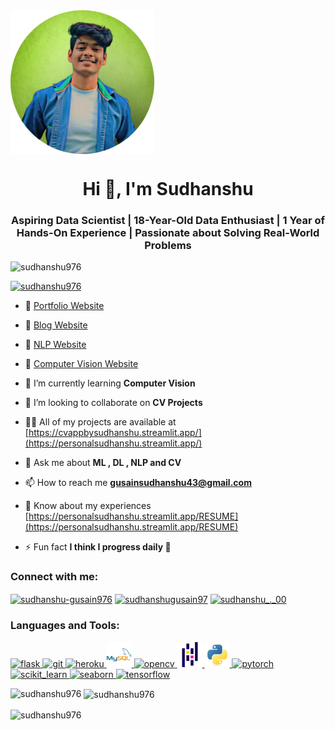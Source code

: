 <img align="center" src="pic.png" />



<h1 align="center">Hi 👋, I'm Sudhanshu</h1>
<h3 align="center">Aspiring Data Scientist | 18-Year-Old Data Enthusiast | 1 Year of Hands-On Experience | Passionate about Solving Real-World Problems</h3>

<p align="left"> <img src="https://komarev.com/ghpvc/?username=sudhanshu976&label=Profile%20views&color=0e75b6&style=flat" alt="sudhanshu976" /> </p>

<p align="left"> <a href="https://github.com/ryo-ma/github-profile-trophy"><img src="https://github-profile-trophy.vercel.app/?username=sudhanshu976" alt="sudhanshu976" /></a> </p>


- 🔭 [Portfolio Website ](https://personalsudhanshu.streamlit.app)
- 🔭 [Blog Website ](https://sudhanshu976.github.io)
- 🔭 [NLP Website ](https://nlpappbysudhanshu.streamlit.app/)
- 🔭 [Computer Vision Website ](https://cvappbysudhanshu.streamlit.app/)

- 🌱 I’m currently learning **Computer Vision**

- 👯 I’m looking to collaborate on **CV Projects**

- 👨‍💻 All of my projects are available at [https://cvappbysudhanshu.streamlit.app/](https://personalsudhanshu.streamlit.app/)

- 💬 Ask me about **ML , DL , NLP and CV**

- 📫 How to reach me **gusainsudhanshu43@gmail.com**

- 📄 Know about my experiences [https://personalsudhanshu.streamlit.app/RESUME](https://personalsudhanshu.streamlit.app/RESUME)

- ⚡ Fun fact **I think I progress daily 🙎**

<h3 align="left">Connect with me:</h3>
<p align="left">
<a href="https://linkedin.com/in/sudhanshu-gusain976" target="blank"><img align="center" src="https://raw.githubusercontent.com/rahuldkjain/github-profile-readme-generator/master/src/images/icons/Social/linked-in-alt.svg" alt="sudhanshu-gusain976" height="30" width="40" /></a>
<a href="https://kaggle.com/sudhanshugusain97" target="blank"><img align="center" src="https://raw.githubusercontent.com/rahuldkjain/github-profile-readme-generator/master/src/images/icons/Social/kaggle.svg" alt="sudhanshugusain97" height="30" width="40" /></a>
<a href="https://instagram.com/sudhanshu_._00" target="blank"><img align="center" src="https://raw.githubusercontent.com/rahuldkjain/github-profile-readme-generator/master/src/images/icons/Social/instagram.svg" alt="sudhanshu_._00" height="30" width="40" /></a>
</p>

<h3 align="left">Languages and Tools:</h3>
<p align="left"> <a href="https://flask.palletsprojects.com/" target="_blank" rel="noreferrer"> <img src="https://www.vectorlogo.zone/logos/pocoo_flask/pocoo_flask-icon.svg" alt="flask" width="40" height="40"/> </a> <a href="https://git-scm.com/" target="_blank" rel="noreferrer"> <img src="https://www.vectorlogo.zone/logos/git-scm/git-scm-icon.svg" alt="git" width="40" height="40"/> </a> <a href="https://heroku.com" target="_blank" rel="noreferrer"> <img src="https://www.vectorlogo.zone/logos/heroku/heroku-icon.svg" alt="heroku" width="40" height="40"/> </a> <a href="https://www.mysql.com/" target="_blank" rel="noreferrer"> <img src="https://raw.githubusercontent.com/devicons/devicon/master/icons/mysql/mysql-original-wordmark.svg" alt="mysql" width="40" height="40"/> </a> <a href="https://opencv.org/" target="_blank" rel="noreferrer"> <img src="https://www.vectorlogo.zone/logos/opencv/opencv-icon.svg" alt="opencv" width="40" height="40"/> </a> <a href="https://pandas.pydata.org/" target="_blank" rel="noreferrer"> <img src="https://raw.githubusercontent.com/devicons/devicon/2ae2a900d2f041da66e950e4d48052658d850630/icons/pandas/pandas-original.svg" alt="pandas" width="40" height="40"/> </a> <a href="https://www.python.org" target="_blank" rel="noreferrer"> <img src="https://raw.githubusercontent.com/devicons/devicon/master/icons/python/python-original.svg" alt="python" width="40" height="40"/> </a> <a href="https://pytorch.org/" target="_blank" rel="noreferrer"> <img src="https://www.vectorlogo.zone/logos/pytorch/pytorch-icon.svg" alt="pytorch" width="40" height="40"/> </a> <a href="https://scikit-learn.org/" target="_blank" rel="noreferrer"> <img src="https://upload.wikimedia.org/wikipedia/commons/0/05/Scikit_learn_logo_small.svg" alt="scikit_learn" width="40" height="40"/> </a> <a href="https://seaborn.pydata.org/" target="_blank" rel="noreferrer"> <img src="https://seaborn.pydata.org/_images/logo-mark-lightbg.svg" alt="seaborn" width="40" height="40"/> </a> <a href="https://www.tensorflow.org" target="_blank" rel="noreferrer"> <img src="https://www.vectorlogo.zone/logos/tensorflow/tensorflow-icon.svg" alt="tensorflow" width="40" height="40"/> </a> </p>

<p><img align="left" src="https://github-readme-stats.vercel.app/api/top-langs?username=sudhanshu976&show_icons=true&locale=en&layout=compact" alt="sudhanshu976" /></p>

<p>&nbsp;<img align="center" src="https://github-readme-stats.vercel.app/api?username=sudhanshu976&show_icons=true&locale=en" alt="sudhanshu976" /></p>

<p><img align="center" src="https://github-readme-streak-stats.herokuapp.com/?user=sudhanshu976&" alt="sudhanshu976" /></p>



